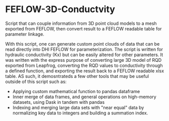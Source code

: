 # FEFLOW-3D-Conductvity
Script that can couple information from 3D point cloud models to a mesh exported from FEFLOW, then convert result to a FEFLOW readable table for parameter 
linkage.

With this script, one can generate custom point clouds of data that can be read directly into DHI FEFLOW for parameterization. The script is written for 
hydraulic conductivity (Kx) but can be easily altered for other parameters. It was written with the express purpose of converting large 3D model of RQD exported 
from Leapfrog, converting the RQD values to conductivity through a defined function, and exporting the result back to a FEFLOW readable xlsx table. AS such,
it demosntrateds a few other tools that may be useful outside of this script such as:
- Applying custom mathematical function to pandas dataframe
- Inner merge of data frames, and general operations on high-memory datasets, using Dask in tandem with pandas
- Indexing and merging large data sets with "near equal" data by normalizing key data to integers and building a summation index.
